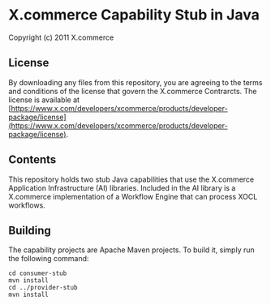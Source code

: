 # X.commerce Capability Stub in Java

Copyright (c) 2011 X.commerce

## License

By downloading any files from this repository, you are agreeing to the terms and conditions of the license that govern the X.commerce Contrarcts.  The license is available at [https://www.x.com/developers/xcommerce/products/developer-package/license](https://www.x.com/developers/xcommerce/products/developer-package/license).

## Contents
This repository holds two stub Java capabilities that use the X.commerce Application Infrastructure (AI) libraries.  Included in the AI library is a X.commerce implementation of a Workflow Engine that can process XOCL workflows. 

## Building
The capability projects are Apache Maven projects.  To build it, simply run the following command:

	cd consumer-stub
	mvn install
	cd ../provider-stub
	mvn install
